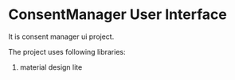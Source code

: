 # ConsentManager User Interface
It is consent manager ui project. 

The project uses following libraries: 

1. material design lite 
